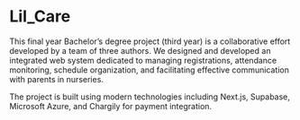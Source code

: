 # Lil_Care

This final year Bachelor’s degree project (third year) is a collaborative effort developed by a team of three authors. We designed and developed an integrated web system dedicated to managing registrations, attendance monitoring, schedule organization, and facilitating effective communication with parents in nurseries.

The project is built using modern technologies including Next.js, Supabase, Microsoft Azure, and Chargily for payment integration.
